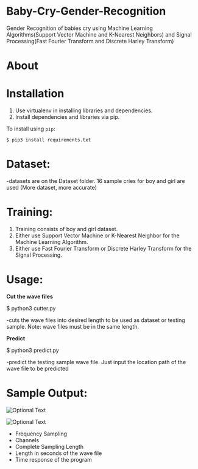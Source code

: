 # Baby-Cry-Gender-Recognition
Gender Recognition of babies cry using Machine Learning Algorithms(Support Vector Machine and K-Nearest Neighbors) and Signal Processing(Fast Fourier Transform and Discrete Harley Transform)


About
======



Installation
============

1. Use virtualenv in installing libraries and dependencies.
2. Install dependencies and libraries via pip.


To install using `pip`:

    $ pip3 install requirements.txt

  
  
Dataset:
========  
  -datasets are on the Dataset folder. 16 sample cries for boy and girl are used (More dataset, more accurate)
  
  
  
Training:
=========
1. Training consists of boy and girl dataset.
2. Either use Support Vector Machine or K-Nearest Neighbor for the Machine Learning Algorithm.
3. Either use Fast Fourier Transform or Discrete Harley Transform for the Signal Processing.



Usage:
======

**Cut the wave files**

$ python3 cutter.py
  
  -cuts the wave files into desired length to be used as dataset or testing sample.
  Note: wave files must be in the same length.
  
**Predict**

$ python3 predict.py
  
  -predict the testing sample wave file. Just input the location path of the wave file to be predicted
  
  

Sample Output:
==============

![Optional Text](../master/imagesample.png)

![Optional Text](../master/imagesample2.png)

- Frequency Sampling
- Channels
- Complete Sampling Length
- Length in seconds of the wave file
- Time response of the program
